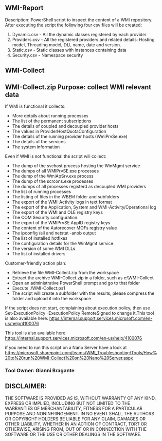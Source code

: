 ## WMI-Report

Description:
PowerShell script to inspect the content of a WMI repository.
After executing the script the following four csv files will be created:
1. Dynamic.csv - All the dynamic classes registered by each provider
2. Providers.csv - All the registered providers and related details: Hosting model, Threading model, DLL name, date and version.
3. Static.csv - Static classes with instances containing data
4. Security.csv - Namespace security



## WMI-Collect

## WMI-Collect.zip Purpose: collect WMI relevant data

If WMI is functional it collects:
- More details about running processes
- The list of the permanent subscriptions​
- The details of coupled and decoupled provider hosts
- The values in ProviderHostQuotaConfiguration
- The details of the running provider hosts (WmiPrvSe.exe)
- The details of the services 
- The system information

Even if WMI is not functional the script will collect:
- The dump of the svchost process hosting the WinMgmt service
- The dumps of all WMIPrvSE.exe processes
- The dump of the WmiApSrv.exe process
- The dump of the scrcons.exe processes
- The dumps of all processes registerd as decoupled WMI providers
- The list of running processes
- The listing of files in the WBEM folder and subfolders
- The export of the WMI-Activity logs in text format
- The export of the Application, System and WMI-Activity/Operational log
- The export of the WMI and OLE registry keys
- The COM Security configuration
- The export of the WMIPrvSE AppID registry keys
- The content of the Autorecover MOFs registry value
- The ipconfig /all and netstat -anob​ output
- The list of installed hotfixes
- The configuration details for the WinMgmt​ service
- The version of some WMI DLLs
- The list of installed drivers

Customer-friendly action plan:
- Retrieve the file WMI-Collect.zip from the workspace
- Extract the archive WMI-Collect.zip in a folder, such as c:\WMI-Collect
- Open an administrative PowerShell prompt and go to that folder 
- Execute .\WMI-Collect.ps1
- The script will create a subfolder with the results, please compress the folder and upload it into the workspace

If the script does not start, complaining about execution policy, then use Set-ExecutionPolicy -ExecutionPolicy RemoteSigned to change it.​
This tool is also available here: https://internal.support.services.microsoft.com/en-us/help/4100076​

This tool is also available here: https://internal.support.services.microsoft.com/en-us/help/4100076​


if you need to run this script on a Nano Server have a look at https://microsoft.sharepoint.com/teams/WMI_Troubleshooting/Tools/How%20to%20run%20WMI-Collect%20on%20Nano%20Server.aspx


### Tool Owner: Gianni Bragante

## DISCLAIMER:
THE SOFTWARE IS PROVIDED *AS IS*, WITHOUT WARRANTY OF ANY KIND, EXPRESS OR IMPLIED, INCLUDING BUT NOT LIMITED TO THE WARRANTIES OF MERCHANTABILITY, FITNESS FOR A PARTICULAR PURPOSE AND NONINFRINGEMENT. 
IN NO EVENT SHALL THE AUTHORS OR COPYRIGHT HOLDERS BE LIABLE FOR ANY CLAIM, DAMAGES OR OTHER LIABILITY, WHETHER IN AN ACTION OF CONTRACT, TORT OR OTHERWISE, ARISING FROM, OUT OF OR IN CONNECTION WITH THE SOFTWARE OR THE USE OR OTHER DEALINGS IN THE SOFTWARE.


